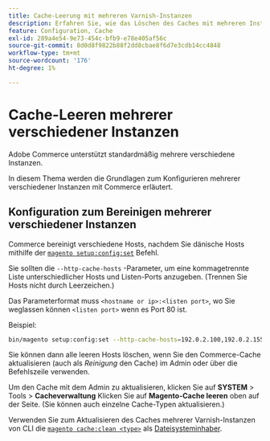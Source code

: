 ```yaml
---
title: Cache-Leerung mit mehreren Varnish-Instanzen
description: Erfahren Sie, wie das Löschen des Caches mit mehreren Instanzen vom Typ "Varnish"funktioniert.
feature: Configuration, Cache
exl-id: 289a4e54-9e73-454c-bfb9-e78e405af56c
source-git-commit: 8d0d8f9822b88f2dd8cbae8f6d7e3cdb14cc4848
workflow-type: tm+mt
source-wordcount: '176'
ht-degree: 1%

---
```


# Cache-Leeren mehrerer verschiedener Instanzen

Adobe Commerce unterstützt standardmäßig mehrere verschiedene Instanzen.

In diesem Thema werden die Grundlagen zum Konfigurieren mehrerer verschiedener Instanzen mit Commerce erläutert.

## Konfiguration zum Bereinigen mehrerer verschiedener Instanzen

Commerce bereinigt verschiedene Hosts, nachdem Sie dänische Hosts mithilfe der [`magento setup:config:set`](../../installation/tutorials/deployment.md) Befehl.

Sie sollten die `--http-cache-hosts` -Parameter, um eine kommagetrennte Liste unterschiedlicher Hosts und Listen-Ports anzugeben. (Trennen Sie Hosts nicht durch Leerzeichen.)

Das Parameterformat muss `<hostname or ip>:<listen port>`, wo Sie weglassen können `<listen port>` wenn es Port 80 ist.

Beispiel:

```bash
bin/magento setup:config:set --http-cache-hosts=192.0.2.100,192.0.2.155:8080
```

Sie können dann alle leeren Hosts löschen, wenn Sie den Commerce-Cache aktualisieren (auch als _Reinigung_ den Cache) im Admin oder über die Befehlszeile verwenden.

Um den Cache mit dem Admin zu aktualisieren, klicken Sie auf **SYSTEM** > Tools > **Cacheverwaltung** Klicken Sie auf **Magento-Cache leeren** oben auf der Seite. (Sie können auch einzelne Cache-Typen aktualisieren.)

Verwenden Sie zum Aktualisieren des Caches mehrerer Varnish-Instanzen von CLI die [`magento cache:clean <type>`](../cli/manage-cache.md#clean-and-flush-cache-types) als [Dateisysteminhaber](../../installation/prerequisites/file-system/overview.md).
